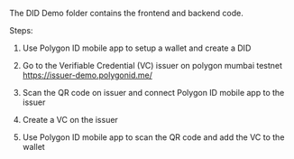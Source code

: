 The DID Demo folder contains the frontend and backend code.

Steps:  
1. Use Polygon ID mobile app to setup a wallet and create a DID
  
2. Go to the Verifiable Credential (VC) issuer on polygon mumbai testnet
https://issuer-demo.polygonid.me/  
  
3. Scan the QR code on issuer and connect Polygon ID mobile app to the issuer
  
4. Create a VC on the issuer
  
5. Use Polygon ID mobile app to scan the QR code and add the VC to the wallet

